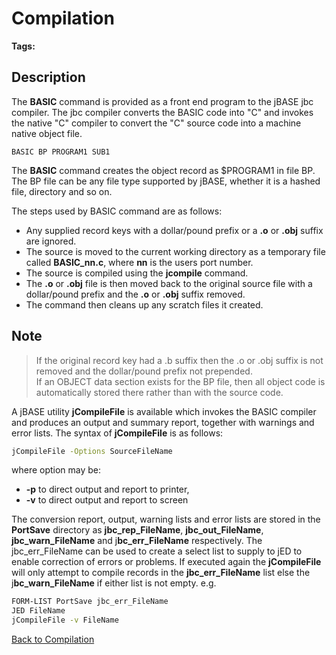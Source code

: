 # Compilation

<PageHeader />

**Tags:**
<badge text='compilation of basic programs' vertical='middle' />

## Description

The **BASIC** command is provided as a front end program to the jBASE jbc compiler. The jbc compiler converts the BASIC code into "C" and invokes the native "C" compiler to convert the "C" source code into a machine native object file.

`BASIC BP PROGRAM1 SUB1`

The **BASIC** command creates the object record as $PROGRAM1 in file BP. The BP file can be any file type supported by jBASE, whether it is a hashed file, directory and so on.

The steps used by BASIC command are as follows:

- Any supplied record keys with a dollar/pound prefix or a **.o** or **.obj** suffix are ignored.
- The source is moved to the current working directory as a temporary file called **BASIC\_nn.c**, where **nn** is the users port number.
- The source is compiled using the **jcompile** command.
- The **.o** or **.obj** file is then moved back to the original source file with a dollar/pound prefix and the **.o** or **.obj** suffix removed.
- The command then cleans up any scratch files it created.

## Note

> If the original record key had a .b suffix then the .o or .obj suffix is not removed and the dollar/pound prefix not prepended.  
> If an OBJECT data section exists for the BP file, then all object code is automatically stored there rather than with the source code.  

A jBASE utility **jCompileFile** is available which invokes the BASIC compiler and produces an output and summary report, together with warnings and error lists. The syntax of **jCompileFile** is as follows:

``` bash
jCompileFile -Options SourceFileName
```

where option may be:

- **-p** to direct output and report to printer,
- **-v** to direct output and report to screen

The conversion report, output, warning lists and error lists are stored in the **PortSave** directory as **jbc\_rep\_FileName**, **jbc\_out\_FileName**,   **jbc\_warn\_FileName** and j**bc\_err\_FileName** respectively. The jbc\_err\_FileName can be used to create a select list to supply to jED to enable correction of errors or problems. If executed again the **jCompileFile** will only attempt to compile records in the **jbc\_err\_FileName** list else the j**bc\_warn\_FileName** if either list is not empty. e.g.

``` bash
FORM-LIST PortSave jbc_err_FileName
JED FileName
jCompileFile -v FileName
```

[Back to Compilation](../README.md)

  
<PageFooter />
